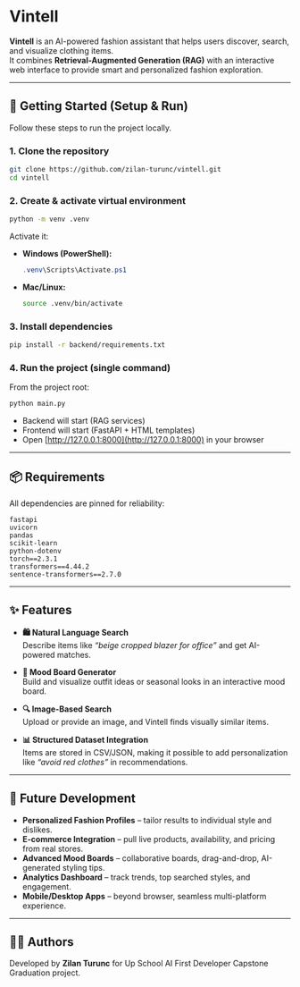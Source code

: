 # Vintell

**Vintell** is an AI-powered fashion assistant that helps users discover, search, and visualize clothing items.  
It combines **Retrieval-Augmented Generation (RAG)** with an interactive web interface to provide smart and personalized fashion exploration.

---

## 🚀 Getting Started (Setup & Run)

Follow these steps to run the project locally.

### 1. Clone the repository
```bash
git clone https://github.com/zilan-turunc/vintell.git
cd vintell
```

### 2. Create & activate virtual environment
```bash
python -m venv .venv
```

Activate it:

- **Windows (PowerShell):**
  ```powershell
  .venv\Scripts\Activate.ps1
  ```
- **Mac/Linux:**
  ```bash
  source .venv/bin/activate
  ```

### 3. Install dependencies
```bash
pip install -r backend/requirements.txt
```

### 4. Run the project (single command)
From the project root:
```bash
python main.py
```

- Backend will start (RAG services)  
- Frontend will start (FastAPI + HTML templates)  
- Open [http://127.0.0.1:8000](http://127.0.0.1:8000) in your browser  

---

## 📦 Requirements

All dependencies are pinned for reliability:

```
fastapi
uvicorn
pandas
scikit-learn
python-dotenv
torch==2.3.1
transformers==4.44.2
sentence-transformers==2.7.0
```

---

## ✨ Features

- **🛍️ Natural Language Search**  
  Describe items like *“beige cropped blazer for office”* and get AI-powered matches.

- **🎨 Mood Board Generator**  
  Build and visualize outfit ideas or seasonal looks in an interactive mood board.

- **🔍 Image-Based Search**  
  Upload or provide an image, and Vintell finds visually similar items.

- **📊 Structured Dataset Integration**  
  Items are stored in CSV/JSON, making it possible to add personalization like *“avoid red clothes”* in recommendations.

---

## 🔮 Future Development

- **Personalized Fashion Profiles** – tailor results to individual style and dislikes.  
- **E-commerce Integration** – pull live products, availability, and pricing from real stores.  
- **Advanced Mood Boards** – collaborative boards, drag-and-drop, AI-generated styling tips.  
- **Analytics Dashboard** – track trends, top searched styles, and engagement.  
- **Mobile/Desktop Apps** – beyond browser, seamless multi-platform experience.

---

## 👩‍💻 Authors

Developed by **Zilan Turunc** for Up School AI First Developer Capstone Graduation project.
